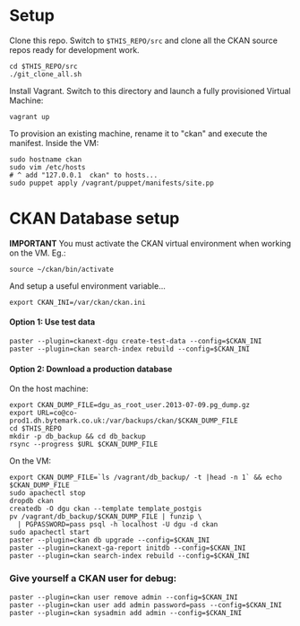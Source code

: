 # Setup

Clone this repo. Switch to `$THIS_REPO/src` and clone all the CKAN source repos ready for development work.

    cd $THIS_REPO/src
    ./git_clone_all.sh

Install Vagrant. Switch to this directory and launch a fully provisioned Virtual Machine:

    vagrant up

To provision an existing machine, rename it to "ckan" and execute the manifest. Inside the VM:

    sudo hostname ckan
    sudo vim /etc/hosts
    # ^ add "127.0.0.1  ckan" to hosts...
    sudo puppet apply /vagrant/puppet/manifests/site.pp

# CKAN Database setup

**IMPORTANT** You must activate the CKAN virtual environment when working on the VM. Eg.:

    source ~/ckan/bin/activate

And setup a useful environment variable... 

    export CKAN_INI=/var/ckan/ckan.ini

#### Option 1: Use test data

    paster --plugin=ckanext-dgu create-test-data --config=$CKAN_INI
    paster --plugin=ckan search-index rebuild --config=$CKAN_INI

#### Option 2: Download a production database

On the host machine: 

    export CKAN_DUMP_FILE=dgu_as_root_user.2013-07-09.pg_dump.gz
    export URL=co@co-prod1.dh.bytemark.co.uk:/var/backups/ckan/$CKAN_DUMP_FILE
    cd $THIS_REPO
    mkdir -p db_backup && cd db_backup
    rsync --progress $URL $CKAN_DUMP_FILE

On the VM:

    export CKAN_DUMP_FILE=`ls /vagrant/db_backup/ -t |head -n 1` && echo $CKAN_DUMP_FILE
    sudo apachectl stop
    dropdb ckan
    createdb -O dgu ckan --template template_postgis
    pv /vagrant/db_backup/$CKAN_DUMP_FILE | funzip \
      | PGPASSWORD=pass psql -h localhost -U dgu -d ckan 
    sudo apachectl start
    paster --plugin=ckan db upgrade --config=$CKAN_INI
    paster --plugin=ckanext-ga-report initdb --config=$CKAN_INI
    paster --plugin=ckan search-index rebuild --config=$CKAN_INI

### Give yourself a CKAN user for debug:

    paster --plugin=ckan user remove admin --config=$CKAN_INI
    paster --plugin=ckan user add admin password=pass --config=$CKAN_INI
    paster --plugin=ckan sysadmin add admin --config=$CKAN_INI

